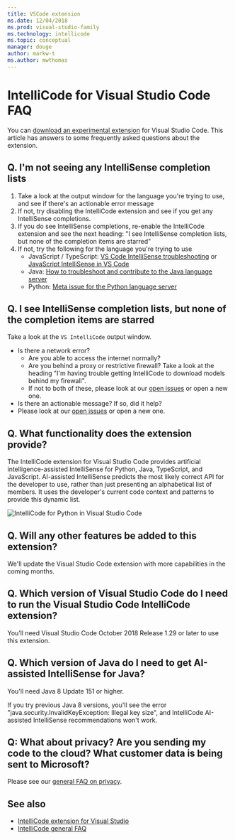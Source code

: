 ```yaml
---
title: VSCode extension
ms.date: 12/04/2018
ms.prod: visual-studio-family
ms.technology: intellicode
ms.topic: conceptual
manager: douge
author: markw-t
ms.author: mwthomas
---
```

# IntelliCode for Visual Studio Code FAQ

You can [download an experimental extension](https://go.microsoft.com/fwlink/?linkid=2006060) for Visual Studio Code. This article has answers to some frequently asked questions about the extension.

## Q. I'm not seeing any IntelliSense completion lists

1. Take a look at the output window for the language you're trying to use, and see if there's an actionable error message
2. If not, try disabling the IntelliCode extension and see if you get any IntelliSense completions.
3. If you do see IntelliSense completions, re-enable the IntelliCode extension and see the next heading: "I see IntelliSense completion lists, but none of the completion items are starred"
4. If not, try the following for the language you're trying to use
    * JavaScript / TypeScript: [VS Code IntelliSense troubleshooting](https://code.visualstudio.com/docs/editor/intellisense#_troubleshooting) or [JavaScript IntelliSense in VS Code](https://code.visualstudio.com/docs/languages/javascript#_intellisense)
    * Java: [How to troubleshoot and contribute to the Java language server](https://code.visualstudio.com/docs/java/java-faq#_how-to-troubleshoot-and-contribute-to-the-java-language-server)
    * Python: [Meta issue for the Python language server](https://github.com/Microsoft/vscode-python/issues/2177)

## Q. I see IntelliSense completion lists, but none of the completion items are starred

Take a look at the `VS IntelliCode` output window.

* Is there a network error?
  * Are you able to access the internet normally?
  * Are you behind a proxy or restrictive firewall? Take a look at the heading "I'm having trouble getting IntelliCode to download models behind my firewall".
  * If not to both of these, please look at our [open issues](https://github.com/MicrosoftDocs/intellicode/issues) or open a new one.
* Is there an actionable message? If so, did it help?
* Please look at our [open issues](https://github.com/MicrosoftDocs/intellicode/issues) or open a new one.

## Q. What functionality does the extension provide?

The IntelliCode extension for Visual Studio Code provides artificial intelligence-assisted IntelliSense for Python, Java, TypeScript, and JavaScript. AI-assisted IntelliSense predicts the most likely correct API for the developer to use, rather than just presenting an alphabetical list of members. It uses the developer's current code context and patterns to provide this dynamic list.

![IntelliCode for Python in Visual Studio Code](media/python-intellicode.gif)

## Q. Will any other features be added to this extension?

We'll update the Visual Studio Code extension with more capabilities in the coming months.

## Q. Which version of Visual Studio Code do I need to run the Visual Studio Code IntelliCode extension?

You’ll need Visual Studio Code October 2018 Release 1.29 or later to use this extension.

## Q. Which version of Java do I need to get AI-assisted IntelliSense for Java?

You'll need Java 8 Update 151 or higher.

If you try previous Java 8 versions, you'll see the error "java.security.InvalidKeyException: Illegal key size", and IntelliCode AI-assisted IntelliSense recommendations won't work.

## Q: What about privacy? Are you sending my code to the cloud? What customer data is being sent to Microsoft?

Please see our [general FAQ on privacy](faq.md#-q-what-about-privacy-are-you-sending-my-code-to-the-cloud-what-customer-data-is-being-sent-to-microsoft).

## See also

- [IntelliCode extension for Visual Studio](intellicode-visual-studio.md)
- [IntelliCode general FAQ](faq.md)
